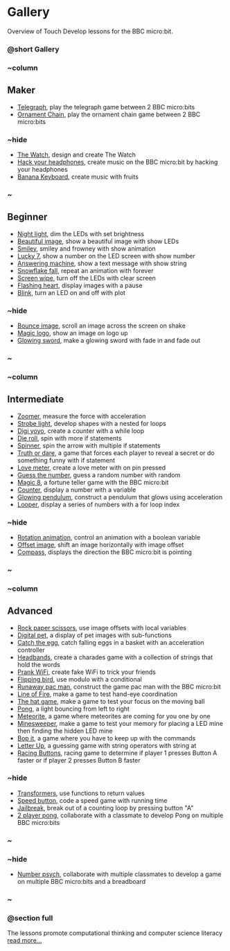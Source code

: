 # Gallery

Overview of Touch Develop lessons for the BBC micro:bit.

### @short Gallery

### ~column 


## Maker

* [Telegraph](/microbit/pzeagwoudd), play the telegraph game between 2 BBC micro:bits
* [Ornament Chain](/microbit/rnvpgo), play the ornament chain game between 2 BBC micro:bits

### ~hide

* [The Watch](/microbit/lessons/the-watch), design and create The Watch
* [Hack your headphones](/microbit/lessons/hack-your-headphones), create music on the BBC micro:bit by hacking your headphones
* [Banana Keyboard](/microbit/lessons/banana-keyboard), create music with fruits

### ~

## Beginner

* [Night light](/microbit/vltwrzuqto), dim the LEDs with set brightness
* [Beautiful image](/microbit/nudwzmphyx), show a beautiful image with show LEDs
* [Smiley,](/microbit/zsohipimef) smiley and frowney with show animation
* [Lucky 7](/microbit/rqhxxqppqu), show a number on the LED screen with show number
* [Answering machine](/microbit/bnkmeqymuh), show a text message with show string
* [Snowflake fall](/microbit/zhcfmiejlg), repeat an animation with forever
* [Screen wipe](/microbit/hlnitnqjjk), turn off the LEDs with clear screen
* [Flashing heart](/microbit/bwmxfwqswx), display images with a pause
* [Blink](/microbit/jbbutifslm), turn an LED on and off with plot

### ~hide

* [Bounce image](/microbit/lessons/bounce-image), scroll an image across the screen on shake
* [Magic logo](/microbit/lessons/magic-logo), show an image on logo up
* [Glowing sword](/microbit/lessons/glowing-sword), make a glowing sword with fade in and fade out

### ~

### ~column 

## Intermediate

* [Zoomer](/microbit/fwrohhjqql), measure the force with acceleration
* [Strobe light](/microbit/jguqlzeayr), develop shapes with a nested for loops
* [Digi yoyo](/microbit/lppocrbpys), create a counter with a while loop
* [Die roll](/microbit/lzblatmknq), spin with more if statements
* [Spinner](/microbit/dzijduruek), spin the arrow with multiple if statements
* [Truth or dare](/microbit/filuzbwauo), a game that forces each player to reveal a secret or do something funny with if statement
* [Love meter](/microbit/rrmlrvojfa), create a love meter with on pin pressed
* [Guess the number](/microbit/ftsenbvqwz), guess a random number with random
* [Magic 8](/microbit/fyjinpjuqu), a fortune teller game with the BBC micro:bit
* [Counter](/microbit/rerlmjgjut), display a number with a variable
* [Glowing pendulum](/microbit/xrnsveuwxj), construct a pendulum that glows using acceleration
* [Looper](/microbit/nxcddtbizi), display a series of numbers with a for loop index

### ~hide

* [Rotation animation](/microbit/lessons/rotation-animation), control an animation with a boolean variable
* [Offset image](/microbit/lessons/offset-image), shift an image horizontally with image offset
* [Compass](/microbit/lessons/compass), displays the direction the BBC micro:bit is pointing

### ~

### ~column 

## Advanced

* [Rock paper scissors](/microbit/tnmtbvyyma), use image offsets with local variables
* [Digital pet](/microbit/vefocoajpb), a display of pet images with sub-functions
* [Catch the egg](/microbit/reczlreqob), catch falling eggs in a basket with an acceleration controller
* [Headbands](/microbit/bzrusu), create a charades game with a collection of strings that hold the words
* [Prank WiFi](/microbit/dceikq), create fake WiFi to trick your friends
* [Flipping bird](/microbit/lbhvywjzkv), use modulo with a conditional
* [Runaway pac man](/microbit/loafab), construct the game pac man with the BBC micro:bit
* [Line of Fire](/microbit/fzcoly), make a game to test hand-eye coordination
* [The hat game](/microbit/njynsd), make a game to test your focus on the moving ball
* [Pong](/microbit/xcenyy), a light bouncing from left to right
* [Meteorite](/microbit/zaidka), a game where meteorites are coming for you one by one
* [Minesweeper](/microbit/jaeeve), make a game to test your memory for placing a LED mine then finding the hidden LED mine
* [Bop it](/microbit/zlpndm), a game where you have to keep up with the commands
* [Letter Up](/microbit/ftlqjo), a guessing game with string operators with string at
* [Racing Buttons](/microbit/hcuxid), racing game to determine if player 1 presses Button A faster or if player 2 presses Button B faster

### ~hide

* [Transformers](/microbit/lessons/transformers), use functions to return values
* [Speed button](/microbit/lessons/speed-button), code a speed game with running time
* [Jailbreak](/microbit/lessons/jailbreak), break out of a counting loop by pressing button "A"
* [2 player pong](/microbit/bzycll), collaborate with a classmate to develop Pong on multiple BBC micro:bits

### ~

### ~hide

* [Number psych](/microbit/lessons/number-psych), collaborate with multiple classmates to develop a game on multiple BBC micro:bits and a breadboard

### ~

### @section full

The lessons promote computational thinking and computer science literacy[ read more...](/microbit/lessons/teach)

